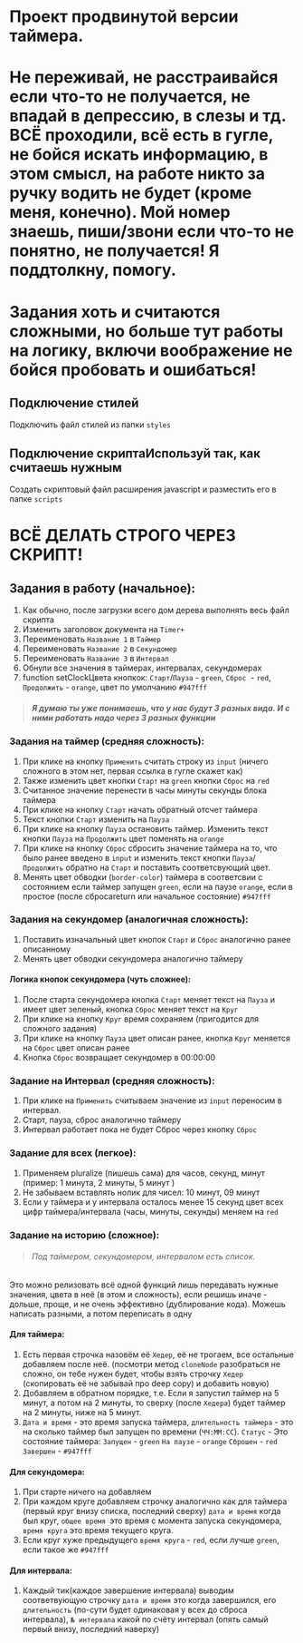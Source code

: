 # Проект продвинутой версии таймера.

# Не переживай, не расстраивайся если что-то не получается, не впадай в депрессию, в слезы и тд. ВСЁ проходили, всё есть в гугле, не бойся искать информацию, в этом смысл, на работе никто за ручку водить не будет (кроме меня, конечно). Мой номер знаешь, пиши/звони если что-то не понятно, не получается! Я поддтолкну, помогу.

# Задания хоть и считаются сложными, но больше тут работы на логику, включи воображение не бойся пробовать и ошибаться!

## Подключение стилей

Подключить файл стилей из папки `styles`

## Подключение скриптаИспользуй так, как считаешь нужным

Создать скриптовый файл расширения javascript и разместить его в папке `scripts`

# ВСЁ ДЕЛАТЬ СТРОГО ЧЕРЕЗ СКРИПТ!

## Задания в работу (начальное):

1. Как обычно, после загрузки всего дом дерева выполнять весь файл скрипта
2. Изменить заголовок документа на `Timer+`
3. Переименовать `Название 1` в `Таймер`
4. Переименовать `Название 2` в `Секундомер`
5. Переименовать `Название 3` в `Интервал`
6. Обнули все значения в таймерах, интервалах, секундомерах
7. function setClockЦвета кнопкок: `Старт`/`Пауза` - `green`, `Сброс`  - `red`, `Продолжить` - `orange`, цвет по умолчанию `#947fff`

> ##### Я думаю ты уже понимаешь, что у нас будут 3 разных вида. И с ними работать надо через 3 разных функции

### Задания на таймер (средняя сложность):

1. При клике на кнопку `Применить` считать строку из `input` (ничего сложного в этом нет, первая ссылка в гугле скажет как)
2. Также изменить цвет кнопки `Старт` на `green` кнопки `Сброс` на `red`
3. Считанное значение перенести в часы минуты секунды блока таймера
4. При клике на кнопку `Старт` начать обратный отсчет таймера
5. Текст кнопки `Старт` изменить на `Пауза`
6. При клике на кнопку `Пауза` остановить таймер. Изменить текст кнопки `Пауза` на `Продолжить` цвет поменять на `orange`
7. При клике на кнопку `Сброс` сбросить значение таймера на то, что было ранее введено в `input` и изменить текст кнопки `Пауза`/`Продолжить` обратно на `Старт` и поставить соответсвующий цвет.
8. Менять цвет обводки (`border-color`) таймера в соответсвии с состоянием если таймер запущен `green`, если на паузе `orange`, если в простое (после сбросаreturn или начальное состояние) `#947fff`

### Задания на секундомер (аналогичная сложность):

1. Поставить изначальный цвет кнопок `Старт` и `Сброс` аналогично ранее описанному
2. Менять цвет обводки секундомера аналогично таймеру

#### Логика кнопок секундомера (чуть сложнее):

1. После старта секундомера кнопка `Старт` меняет текст на `Пауза` и имеет цвет зеленый, кнопка `Сброс` меняет текст на `Круг`
2. При клике на кнопку `Круг` время сохраняем (пригодится для сложного задания)
3. При клике на кнопку `Пауза` цвет описан ранее, кнопка `Круг` меняется на `Сброс` цвет описан ранее
4. Кнопка `Сброс` возвращает секундомер в 00:00:00

### Задание на Интервал (средняя сложность):

1. При клике на `Применить` считываем значение из `input` переносим в интервал.
2. Старт, пауза, сброс аналогично таймеру
3. Интервал работает пока не будет Сброс через кнопку `Сброс`

### Задание для всех (легкое):

1. Применяем pluralize (пишешь сама) для часов, секунд, минут (пример: 1 минута, 2 минуты, 5 минут )
2. Не забываем вставлять нолик для чисел: 10 минут, 09 минут
3. Если у таймера и у интервала осталось менее 15 секунд цвет всех цифр таймера/интервала (часы, минуты, секунды) меняем на `red`

### Задание на историю (сложное):

> ###### Под таймером, секундомером, интервалом есть список.

Это можно релизовать всё одной функций лишь передавать нужные значения, цвета в неё (в этом и сложность), если решишь иначе - дольше, проще, и не очень эффективно (дублирование кода). Можешь написать разными, а потом переписать в одну

#### Для таймера:

1. Есть первая строчка назовём её `Хедер`, её не трогаем, все остальные добавляем после неё. (посмотри метод `cloneNode` разобраться не сложно, он тебе нужен будет, чтобы взять строчку `Хедер` (скопировать её не забывай про deep copy) и добавить новую)
2. Добавляем в обратном порядке, т.е. Если я запустил таймер на 5 минут, а потом на 2 минуты, то сверху (после `Хедера`) будет таймер на 2 минуты, ниже на 5 минут.
3. `Дата и время` - это время запуска таймера, `длительность таймера` - это на сколько таймер был запущен по времени (`ЧЧ:ММ:СС`). `Статус` - Это состояние таймера: `Запущен` - `green` `На паузе` - `orange` `Сброшен` - `red` `Завершен` - `#947fff`

#### Для секундомера:

1. При старте ничего на добавляем
2. При каждом круге добавляем строчку аналогично как для таймера (первый круг внизу списка, последний сверху) `дата и время` когда был круг, `общее время `это время с момента запуска секундомера, `время круга` это время текущего круга.
3. Если круг хуже предыдущего `время круга` - `red`, если лучше `green`, если такое же `#947fff`

#### Для интервала:

1. Каждый тик(каждое завершение интервала) выводим соответвующую строчку `дата и время` это когда завершился, его `длительность` (по-сути будет одинаковая у всех до сброса интервала), `№ интервала` какой по счёту интервал (опять самый первый внизу, последний наверху)
